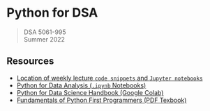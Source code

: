 # Python for DSA
> DSA 5061-995  
> Summer 2022  

<!-- ## Interesting Projects -->

<!-- <br> -->

## Resources
* [Location of weekly lecture `code snippets` and `Jupyter notebooks`](https://github.com/BoomerPython)
* [Python for Data Analysis (`.ipynb` Notebooks)](https://github.com/wesm/pydata-book#ipython-notebooks)
* [Python for Data Science Handbook (Google Colab)](https://jakevdp.github.io/PythonDataScienceHandbook/)
* [Fundamentals of Python First Programmers (PDF Texbook)](http://repository.itb-ad.ac.id/146/1/403.%20Fundamentals%20of%20Python%20First%20Programs%2C%20Second%20Edition.pdf)